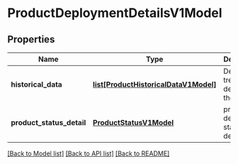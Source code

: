 # ProductDeploymentDetailsV1Model

## Properties
Name | Type | Description | Notes
------------ | ------------- | ------------- | -------------
**historical_data** | [**list[ProductHistoricalDataV1Model]**](ProductHistoricalDataV1Model.md) | Deployment trend details for the product | [optional] 
**product_status_detail** | [**ProductStatusV1Model**](ProductStatusV1Model.md) | product deployment status detail | [optional] 

[[Back to Model list]](../README.md#documentation-for-models) [[Back to API list]](../README.md#documentation-for-api-endpoints) [[Back to README]](../README.md)


